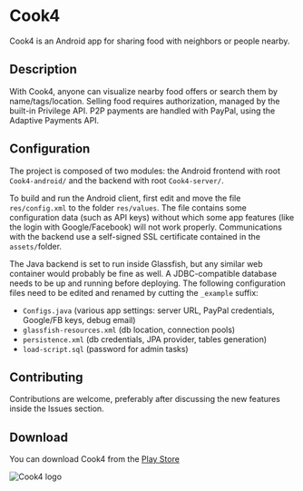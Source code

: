 Cook4
============================

Cook4 is an Android app for sharing food with neighbors or people nearby. 


## Description

With Cook4, anyone can visualize nearby food offers or search them by name/tags/location. Selling food requires authorization, managed by the built-in Privilege API. P2P payments are handled with PayPal, using the Adaptive Payments API.

## Configuration

The project is composed of two modules: the Android frontend with root ```Cook4-android/``` and the backend with root ```Cook4-server/```.

To build and run the Android client, first edit and move the file ```res/config.xml``` to the folder ```res/values```. The file contains some configuration data (such as API keys) without which some app features (like the login with Google/Facebook) will not work properly. Communications with the backend use a self-signed SSL certificate contained in the ```assets/```folder.

The Java backend is set to run inside Glassfish, but any similar web container would probably be fine as well. A JDBC-compatible database needs to be up and running before deploying. The following configuration files need to be edited and renamed by cutting the ```_example``` suffix:

* ```Configs.java``` (various app settings: server URL, PayPal credentials, Google/FB keys, debug email)
* ```glassfish-resources.xml``` (db location, connection pools)
* ```persistence.xml``` (db credentials, JPA provider, tables generation)
* ```load-script.sql``` (password for admin tasks)



## Contributing

Contributions are welcome, preferably after discussing the new features inside the Issues section.

## Download

You can download Cook4 from the [Play Store](https://play.google.com/store/apps/details?id=com.beppeben.cook4)

![Cook4 logo](https://lh3.googleusercontent.com/TOrDqUx9iCiF_iu3uWrEpyaxRrgvt2V4s-KdS1OJkDNNYf4MIuS72ZE0p2PupTsPd8wd=h900 "Cook4")
